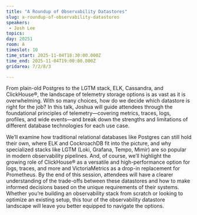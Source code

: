 ```yaml
---
title: "A Roundup of Observability Datastores"
slug: a-roundup-of-observability-datastores
speakers:
 - Josh Lee
topics:
day: 20251
room: A
timeslot: 10
time_start: 2025-11-04T18:30:00.000Z
time_end: 2025-11-04T19:00:00.000Z
gridarea: 7/2/8/3

---
```


From plain-old Postgres to the LGTM stack, ELK, Cassandra, and ClickHouse®, the landscape of telemetry storage options is as vast as it is overwhelming. With so many choices, how do we decide which datastore is right for the job? In this talk, Joshua will guide attendees through the foundational principles of telemetry—covering metrics, traces, logs, profiles, and wide events—and break down the strengths and limitations of different database technologies for each use case.

We’ll examine how traditional relational databases like Postgres can still hold their own, where ELK and CockroachDB fit into the picture, and why specialized stacks like LGTM (Loki, Grafana, Tempo, Mimir) are so popular in modern observability pipelines. And, of course, we’ll highlight the growing role of ClickHouse® as a versatile and high-performance option for logs, traces, and more and VictoriaMetrics as a drop-in replacement for Prometheus. By the end of this session, attendees will have a clearer understanding of the trade-offs between these datastores and how to make informed decisions based on the unique requirements of their systems. Whether you’re building an observability stack from scratch or looking to optimize an existing setup, this tour of the observability datastore landscape will leave you better equipped to navigate the options.